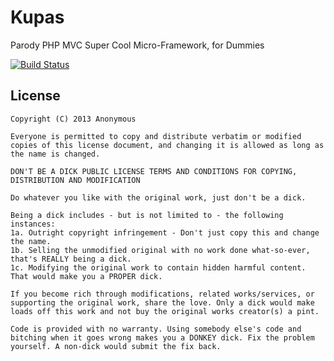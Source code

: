 # Kupas

Parody PHP MVC Super Cool Micro-Framework, for Dummies

[![Build Status](https://travis-ci.org/jomweb/kupas.png?branch=master)](https://travis-ci.org/jomweb/kupas)

## License

	Copyright (C) 2013 Anonymous

	Everyone is permitted to copy and distribute verbatim or modified copies of this license document, and changing it is allowed as long as the name is changed.
	
	DON'T BE A DICK PUBLIC LICENSE TERMS AND CONDITIONS FOR COPYING, DISTRIBUTION AND MODIFICATION
	
	Do whatever you like with the original work, just don't be a dick.
	
	Being a dick includes - but is not limited to - the following instances:
	1a. Outright copyright infringement - Don't just copy this and change the name.
	1b. Selling the unmodified original with no work done what-so-ever, that's REALLY being a dick.
	1c. Modifying the original work to contain hidden harmful content. That would make you a PROPER dick.
	
	If you become rich through modifications, related works/services, or supporting the original work, share the love. Only a dick would make loads off this work and not buy the original works creator(s) a pint.
	
	Code is provided with no warranty. Using somebody else's code and bitching when it goes wrong makes you a DONKEY dick. Fix the problem yourself. A non-dick would submit the fix back.